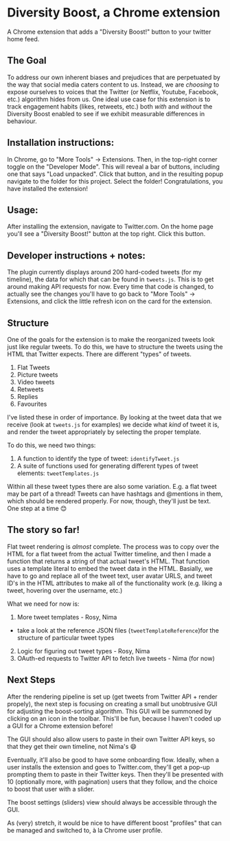# Diversity Boost, a Chrome extension

A Chrome extension that adds a "Diversity Boost!" button to your twitter home feed.

## The Goal

To address our own inherent biases and prejudices that are perpetuated by the way that social media caters content to us. Instead, we are *choosing* to expose ourselves to voices that the Twitter (or Netflix, Youtube, Facebook, etc.) algorithm hides from us. One ideal use case for this extension is to track engagement habits (likes, retweets, etc.) both *with* and *without* the Diversity Boost enabled to see if we exhibit measurable differences in behaviour.

## Installation instructions:

In Chrome, go to "More Tools" -> Extensions. Then, in the top-right corner toggle on the "Developer Mode". This will reveal a bar of buttons, including one that says "Load unpacked". Click that button, and in the resulting popup navigate to the folder for this project. Select the folder! Congratulations, you have installed the extension!

## Usage:

After installing the extension, navigate to Twitter.com. On the home page you'll see a "Diversity Boost!" button at the top right. Click this button.

## Developer instructions + notes:

The plugin currently displays around 200 hard-coded tweets (for my timeline), the data for which that can be found in `tweets.js`. This is to get around making API requests for now. Every time that code is changed, to actually see the changes you'll have to go back to "More Tools" -> Extensions, and click the little refresh icon on the card for the extension.

## Structure

One of the goals for the extension is to make the reorganized tweets look just like regular tweets. To do this, we have to structure the tweets using the HTML that Twitter expects. There are different "types" of tweets.

1. Flat Tweets
2. Picture tweets
3. Video tweets
4. Retweets
5. Replies
6. Favourites

I've listed these in order of importance. By looking at the tweet data that we receive (look at `tweets.js` for examples) we decide what *kind* of tweet it is, and render the tweet appropriately by selecting the proper template.

To do this, we need two things:

1. A function to identify the type of tweet: `identifyTweet.js`
2. A suite of functions used for generating different types of tweet elements: `tweetTemplates.js`

Within all these tweet types there are also some variation. E.g. a flat tweet may be part of a thread! Tweets can have hashtags and @mentions in them, which should be rendered properly. For now, though, they'll just be text. One step at a time 😊

## The story so far!

Flat tweet rendering is *almost* complete. The process was to copy over the HTML for a flat tweet from the actual Twitter timeline, and then I made a function that returns a string of that actual tweet's HTML. That function uses a template literal to embed the tweet data in the HTML. Basially, we have to go and replace all of the tweet text, user avatar URLS, and tweet ID's in the HTML attributes to make all of the functionality work (e.g. liking a tweet, hovering over the username, etc.)

What we need for now is:

1. More tweet templates - Rosy, Nima
  - take a look at the reference JSON files (`tweetTemplateReference`)for the structure of particular tweet types
2. Logic for figuring out tweet types - Rosy, Nima
3. OAuth-ed requests to Twitter API to fetch live tweets - Nima (for now)

## Next Steps

After the rendering pipeline is set up (get tweets from Twitter API + render propely), the next step is focusing on creating a small but unobtrusive GUI for adjusting the boost-sorting algorithm. This GUI will be summoned by clicking on an icon in the toolbar. This'll be fun, because I haven't coded up a GUI for a Chrome extension before!

The GUI should also allow users to paste in their own Twitter API keys, so that they get their own timeline, not Nima's 😄

Eventually, it'll also be good to have some onboarding flow. Ideally, when a user installs the extension and goes to Twitter.com, they'll get a pop-up prompting them to paste in their Twitter keys. Then they'll be presented with 10 (optionally more, with pagination) users that they follow, and the choice to boost that user with a slider.

The boost settings (sliders) view should always be accessible through the GUI.

As (very) stretch, it would be nice to have different boost "profiles" that can be managed and switched to, à la Chrome user profile.
